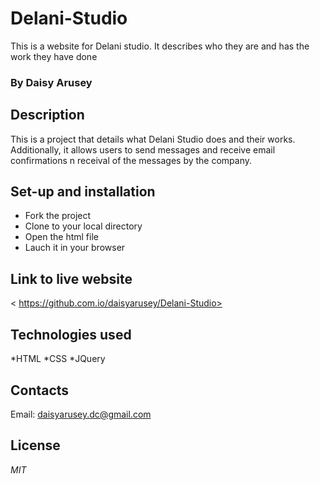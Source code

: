 # Delani-Studio
This is a website for Delani studio. It describes who they are and has the work they have done 
### By Daisy Arusey

## Description
This is a project that details what Delani Studio does and their works. Additionally, it allows users to send messages and receive email confirmations n receival of the messages by the company.
## Set-up and installation
* Fork the project
* Clone to your local directory
* Open the html file
* Lauch it in your browser

## Link to live website
< https://github.com.io/daisyarusey/Delani-Studio>
## Technologies used
*HTML
*CSS
*JQuery
## Contacts
Email: <daisyarusey.dc@gmail.com>

## License
*MIT*
